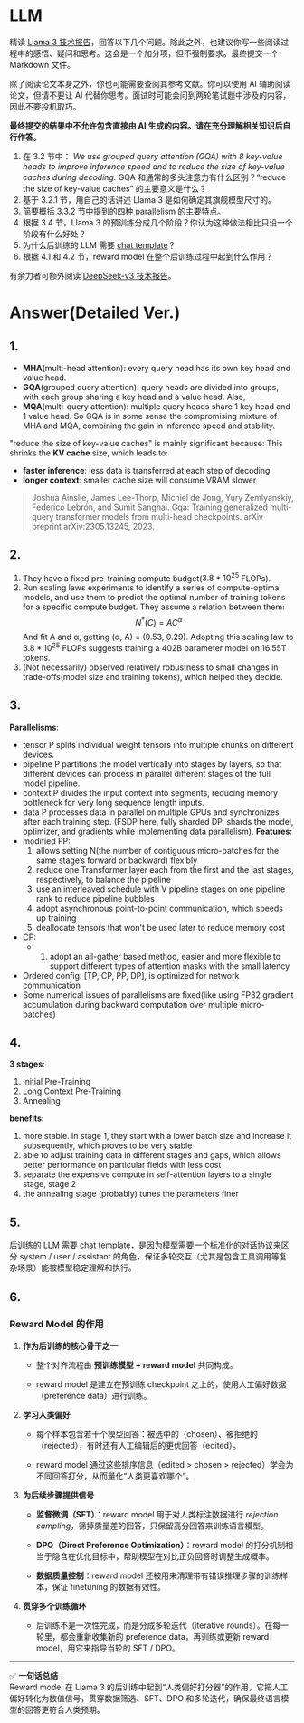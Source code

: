 # LLM

精读 [Llama 3 技术报告](https://arxiv.org/pdf/2407.21783)，回答以下几个问题。除此之外，也建议你写一些阅读过程中的感悟、疑问和思考。这会是一个加分项，但不强制要求。最终提交一个 Markdown 文件。

除了阅读论文本身之外，你也可能需要查阅其参考文献。你可以使用 AI 辅助阅读论文，但请不要让 AI 代替你思考。面试时可能会问到两轮笔试题中涉及的内容，因此不要投机取巧。

**最终提交的结果中不允许包含直接由 AI 生成的内容。请在充分理解相关知识后自行作答。**

1. 在 3.2 节中：
*We use grouped query attention (GQA) with 8 key-value heads to improve inference speed and to reduce the size of key-value caches during decoding.*
GQA 和通常的多头注意力有什么区别？“reduce the size of key-value caches” 的主要意义是什么？
2. 基于 3.2.1 节，用自己的话讲述 Llama 3 是如何确定其旗舰模型尺寸的。
3. 简要概括 3.3.2 节中提到的四种 parallelism 的主要特点。
4. 根据 3.4 节，Llama 3 的预训练分成几个阶段？你认为这种做法相比只设一个阶段有什么好处？
5. 为什么后训练的 LLM 需要 [chat template](https://www.llama.com/docs/model-cards-and-prompt-formats/llama3_1/#prompt-template)？
6. 根据 4.1 和 4.2 节，reward model 在整个后训练过程中起到什么作用？

有余力者可额外阅读 [DeepSeek-v3 技术报告](https://arxiv.org/pdf/2412.19437)。


# Answer(Detailed Ver.)
## 1.
- **MHA**(multi-head attention): every query head has its own key head and value head.
- **GQA**(grouped query attention): query heads are divided into groups, with each group sharing a key head and a value head.
Also,
- **MQA**(multi-query attention): multiple query heads share 1 key head and 1 value head.
So GQA is in some sense the compromising mixture of MHA and MQA, combining the gain in inference speed and stability.

"reduce the size of key-value caches" is mainly significant because: 
This shrinks the **KV cache** size, which leads to:
- **faster inference**: less data is transferred at each step of decoding
- **longer context**: smaller cache size will consume VRAM slower

>Joshua Ainslie, James Lee-Thorp, Michiel de Jong, Yury Zemlyanskiy, Federico Lebrón, and Sumit Sanghai. Gqa: Training generalized multi-query transformer models from multi-head checkpoints. arXiv preprint arXiv:2305.13245, 2023.
## 2.
1. They have a fixed pre-training compute budget($3.8*10^{25}$ FLOPs).
2. Run scaling laws experiments to identify a series of compute-optimal models, and use them to predict the optimal number of training tokens for a specific compute budget. They assume a relation between them: $$N^*(C)=AC^\alpha$$And fit A and α, getting (α, A) = (0.53, 0.29). Adopting this scaling law to $3.8*10^{25}$ FLOPs suggests training a 402B parameter model on 16.55T tokens.
3. (Not necessarily) observed relatively robustness to small changes in trade-offs(model size and training tokens), which helped they decide.
## 3.
**Parallelisms**:
- tensor P splits individual weight tensors into multiple chunks on different devices.
- pipeline P partitions the model vertically into stages by layers, so that different devices can process in parallel different stages of the full model pipeline.
- context P divides the input context into segments, reducing memory bottleneck for very long sequence length inputs.
- data P processes data in parallel on multiple GPUs and synchronizes after each training step. (FSDP here, fully sharded DP, shards the model, optimizer, and gradients while implementing data parallelism).
**Features**:
- modified PP:
    1. allows setting N(the number of contiguous micro-batches for the same stage’s forward or backward) flexibly
    2. reduce one Transformer layer each from the first and the last stages, respectively, to balance the pipeline
	3. use an interleaved schedule with V pipeline stages on one pipeline rank to reduce pipeline bubbles
	4. adopt asynchronous point-to-point communication, which speeds up  training
	5. deallocate tensors that won't be used later to reduce memory cost
- CP:
	- 1. adopt an all-gather based method, easier and more flexible to support different types of attention masks with the small latency
- Ordered config: \[TP, CP, PP, DP], is optimized for network communication
- Some numerical issues of parallelisms are fixed(like using FP32 gradient accumulation during backward computation over multiple micro-batches)
## 4.
**3 stages**:
1. Initial Pre-Training
2. Long Context Pre-Training
3. Annealing

**benefits**:
1. more stable. In stage 1, they start with a lower batch size and increase it subsequently, which proves to be very stable
2. able to adjust training data in different stages and gaps, which allows better performance on particular fields with less cost
3. separate the expensive compute in self-attention layers to a single stage, stage 2
4. the annealing stage (probably) tunes the parameters finer
## 5.
后训练的 LLM 需要 chat template，是因为模型需要一个标准化的对话协议来区分 system / user / assistant 的角色，保证多轮交互（尤其是包含工具调用等复杂场景）能被模型稳定理解和执行。

## 6.
### **Reward Model 的作用**

1. **作为后训练的核心骨干之一**
    
    - 整个对齐流程由 **预训练模型 + reward model** 共同构成。
        
    - reward model 是建立在预训练 checkpoint 之上的，使用人工偏好数据（preference data）进行训练。
        
2. **学习人类偏好**
    
    - 每个样本包含若干个模型回答：被选中的（chosen）、被拒绝的（rejected），有时还有人工编辑后的更优回答（edited）。
        
    - reward model 通过这些排序信息（edited > chosen > rejected）学会为不同回答打分，从而量化“人类更喜欢哪个”。
        
3. **为后续步骤提供信号**
    
    - **监督微调（SFT）**：reward model 用于对人类标注数据进行 _rejection sampling_，筛掉质量差的回答，只保留高分回答来训练语言模型。
        
    - **DPO（Direct Preference Optimization）**：reward model 的打分机制相当于隐含在优化目标中，帮助模型在对比正负回答时调整生成概率。
        
    - **数据质量控制**：reward model 还被用来清理带有错误推理步骤的训练样本，保证 finetuning 的数据有效性。
        
4. **贯穿多个训练循环**
    
    - 后训练不是一次性完成，而是分成多轮迭代（iterative rounds）。在每一轮里，都会重新收集新的 preference data，再训练或更新 reward model，用它来指导当轮的 SFT / DPO。
        

---

✅ **一句话总结**：  
Reward model 在 Llama 3 的后训练中起到“人类偏好打分器”的作用，它把人工偏好转化为数值信号，贯穿数据筛选、SFT、DPO 和多轮迭代，确保最终语言模型的回答更符合人类预期。
